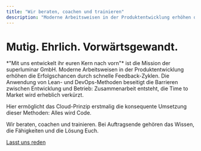 ```yaml
---
title: "Wir beraten, coachen und trainieren"
description: "Moderne Arbeitsweisen in der Produktentwicklung erhöhen die Erfolgschancen durch schnelle Feedback-Zyklen."
---
```

<h1 class="h1 h0-responsive my2 regular">Mutig. Ehrlich. Vorwärtsgewandt.</h1>
<div class="max-width-2">
*"Mit uns entwickelt ihr euren Kern nach vorn"* ist die Mission der superluminar GmbH. Moderne Arbeitsweisen in der Produktentwicklung erhöhen die Erfolgschancen durch schnelle Feedback-Zyklen. Die Anwendung von Lean- und DevOps-Methoden beseitigt die Barrieren zwischen Entwicklung und Betrieb: Zusammenarbeit entsteht, die Time to Market wird erheblich verkürzt.

Hier ermöglicht das Cloud-Prinzip erstmalig die konsequente Umsetzung dieser Methoden: Alles wird Code.

Wir beraten, coachen und trainieren. Bei Auftragsende gehören das Wissen, die Fähigkeiten und die Lösung Euch.
</div>
<a href="mailto:hi@superluminar.io" class="h3 btn btn-primary mb4 mt2">Lasst uns reden</a>

